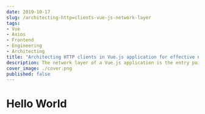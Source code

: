 ```yaml
---
date: 2019-10-17
slug: /architecting-http=clients-vue-js-network-layer
tags:
- Vue
- Axios
- Frontend
- Engineering
- Architecting
title: "Architecting HTTP clients in Vue.js application for effective network communication"
description: The network layer of a Vue.js application is the entry point of all the external data into your application. HTTP clients, which makes this possible needs to be designed to handle all the edge cases in communicating with external APIs.
cover_image: ./cover.png
published: false
---
```


# Hello World